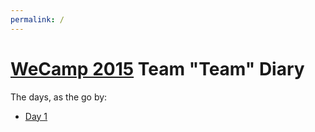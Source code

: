 ```yaml
---
permalink: /
---
```


# [WeCamp 2015] Team "Team" Diary

The days, as the go by:

- [Day 1](day-01.html)

[WeCamp 2015]: http://weca.mp/2015/
